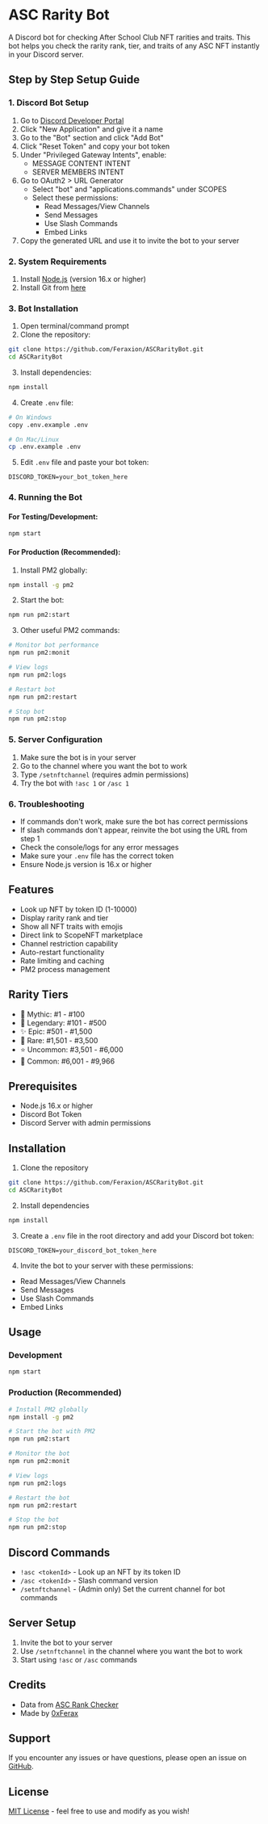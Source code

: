 # ASC Rarity Bot

A Discord bot for checking After School Club NFT rarities and traits. This bot helps you check the rarity rank, tier, and traits of any ASC NFT instantly in your Discord server.

## Step by Step Setup Guide

### 1. Discord Bot Setup
1. Go to [Discord Developer Portal](https://discord.com/developers/applications)
2. Click "New Application" and give it a name
3. Go to the "Bot" section and click "Add Bot"
4. Click "Reset Token" and copy your bot token
5. Under "Privileged Gateway Intents", enable:
   - MESSAGE CONTENT INTENT
   - SERVER MEMBERS INTENT
6. Go to OAuth2 > URL Generator
   - Select "bot" and "applications.commands" under SCOPES
   - Select these permissions:
     - Read Messages/View Channels
     - Send Messages
     - Use Slash Commands
     - Embed Links
7. Copy the generated URL and use it to invite the bot to your server

### 2. System Requirements
1. Install [Node.js](https://nodejs.org/) (version 16.x or higher)
2. Install Git from [here](https://git-scm.com/downloads)

### 3. Bot Installation
1. Open terminal/command prompt
2. Clone the repository:
```bash
git clone https://github.com/Feraxion/ASCRarityBot.git
cd ASCRarityBot
```

3. Install dependencies:
```bash
npm install
```

4. Create `.env` file:
```bash
# On Windows
copy .env.example .env

# On Mac/Linux
cp .env.example .env
```

5. Edit `.env` file and paste your bot token:
```env
DISCORD_TOKEN=your_bot_token_here
```

### 4. Running the Bot

#### For Testing/Development:
```bash
npm start
```

#### For Production (Recommended):
1. Install PM2 globally:
```bash
npm install -g pm2
```

2. Start the bot:
```bash
npm run pm2:start
```

3. Other useful PM2 commands:
```bash
# Monitor bot performance
npm run pm2:monit

# View logs
npm run pm2:logs

# Restart bot
npm run pm2:restart

# Stop bot
npm run pm2:stop
```

### 5. Server Configuration
1. Make sure the bot is in your server
2. Go to the channel where you want the bot to work
3. Type `/setnftchannel` (requires admin permissions)
4. Try the bot with `!asc 1` or `/asc 1`

### 6. Troubleshooting
- If commands don't work, make sure the bot has correct permissions
- If slash commands don't appear, reinvite the bot using the URL from step 1
- Check the console/logs for any error messages
- Make sure your `.env` file has the correct token
- Ensure Node.js version is 16.x or higher

## Features

- Look up NFT by token ID (1-10000)
- Display rarity rank and tier
- Show all NFT traits with emojis
- Direct link to ScopeNFT marketplace
- Channel restriction capability
- Auto-restart functionality
- Rate limiting and caching
- PM2 process management

## Rarity Tiers

- 🌌 Mythic: #1 - #100
- 🌟 Legendary: #101 - #500
- ✨ Epic: #501 - #1,500
- 💫 Rare: #1,501 - #3,500
- ⭐ Uncommon: #3,501 - #6,000
- 🎈 Common: #6,001 - #9,966

## Prerequisites

- Node.js 16.x or higher
- Discord Bot Token
- Discord Server with admin permissions

## Installation

1. Clone the repository
```bash
git clone https://github.com/Feraxion/ASCRarityBot.git
cd ASCRarityBot
```

2. Install dependencies
```bash
npm install
```

3. Create a `.env` file in the root directory and add your Discord bot token:
```env
DISCORD_TOKEN=your_discord_bot_token_here
```

4. Invite the bot to your server with these permissions:
- Read Messages/View Channels
- Send Messages
- Use Slash Commands
- Embed Links

## Usage

### Development
```bash
npm start
```

### Production (Recommended)
```bash
# Install PM2 globally
npm install -g pm2

# Start the bot with PM2
npm run pm2:start

# Monitor the bot
npm run pm2:monit

# View logs
npm run pm2:logs

# Restart the bot
npm run pm2:restart

# Stop the bot
npm run pm2:stop
```

## Discord Commands

- `!asc <tokenId>` - Look up an NFT by its token ID
- `/asc <tokenId>` - Slash command version
- `/setnftchannel` - (Admin only) Set the current channel for bot commands

## Server Setup

1. Invite the bot to your server
2. Use `/setnftchannel` in the channel where you want the bot to work
3. Start using `!asc` or `/asc` commands

## Credits

- Data from [ASC Rank Checker](https://www.ascrankchecker.xyz/)
- Made by [0xFerax](https://x.com/0xFerax)

## Support

If you encounter any issues or have questions, please open an issue on [GitHub](https://github.com/Feraxion/ASCRarityBot/issues).

## License

[MIT License](LICENSE) - feel free to use and modify as you wish! 